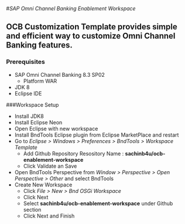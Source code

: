 #*SAP Omni Channel Banking Enablement Workspace*

## OCB Customization Template provides simple and efficient way to customize Omni Channel Banking features.

###  Prerequisites

- SAP Omni Channel Banking 8.3 SP02
    - Platform WAR
- JDK 8
- Eclipse IDE

###Workspace Setup

- Install JDK8
- Install Eclipse Neon
- Open Eclipse with new workspace
- Install BndTools Eclipse plugin from Eclipse MarketPlace and restart 
- Go to _Eclipse > Windows > Preferences > BndTools > Workspace Template_
    - Add Github Repository Resository Name : **sachinb4u/ocb-enablement-workspace**
    - Click Validate an Save
- Open BndTools Perspective from _Window > Perspective > Open Perspective > Other_ and select BndTools
- Create New Workspace
    - Click _File > New > Bnd OSGi Workspace_
    - Click Next
    - Select **sachinb4u/ocb-enablement-workspace** under Github section
    - Click Next and Finish

    
